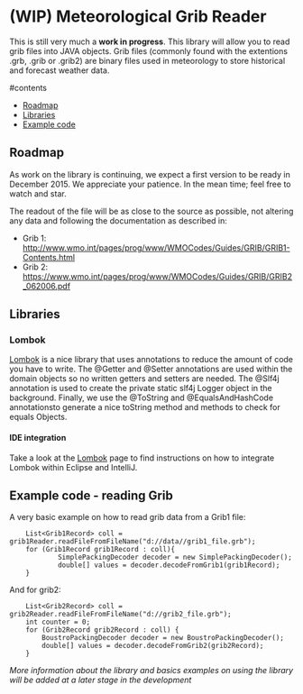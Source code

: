 # (WIP) Meteorological Grib Reader
This is still very much a **work in progress**. 
This library will allow you to read grib files into JAVA objects. Grib files (commonly found with the extentions .grb, .grib or .grib2) are binary files used in meteorology to store historical and forecast weather data.

#contents
- [Roadmap](#roadmap) 
- [Libraries](#libraries) 
- [Example code](#example-code) 


## Roadmap
As work on the library is continuing, we expect a first version to be ready in December 2015. We appreciate your patience. In the mean time; feel free to watch and star.



The readout of the file will be as close to the source as possible, not altering any data and following the documentation as described in:
* Grib 1: http://www.wmo.int/pages/prog/www/WMOCodes/Guides/GRIB/GRIB1-Contents.html
* Grib 2: https://www.wmo.int/pages/prog/www/WMOCodes/Guides/GRIB/GRIB2_062006.pdf
  
  

  
## Libraries

### Lombok
[Lombok](https://projectlombok.org/download.html) is a nice library that uses annotations to reduce the amount of code you have to write. The @Getter and @Setter annotations are used within the domain objects so no written getters and setters are needed. The @Slf4j annotation is used to create the private static slf4j Logger object in the background. Finally, we use the @ToString and @EqualsAndHashCode annotationsto generate a nice toString method and methods to check for equals Objects. 
#### IDE integration 
Take a look at the [Lombok](https://projectlombok.org/download.html) page to find instructions on how to integrate Lombok within Eclipse and IntelliJ.
   
   
## Example code - reading Grib
A very basic example on how to read grib data from a Grib1 file:

```
	List<Grib1Record> coll = grib1Reader.readFileFromFileName("d://data//grib1_file.grb");
	for (Grib1Record grib1Record : coll){
			SimplePackingDecoder decoder = new SimplePackingDecoder();
			double[] values = decoder.decodeFromGrib1(grib1Record);
	}
```

And for grib2:

```
	List<Grib2Record> coll = grib2Reader.readFileFromFileName("d://grib2_file.grb");  		
	int counter = 0;
	for (Grib2Record grib2Record : coll) {
		BoustroPackingDecoder decoder = new BoustroPackingDecoder();
		double[] values = decoder.decodeFromGrib2(grib2Record);
	}
```

*More information about the library and basics examples on using the library will be added at a later stage in the development*